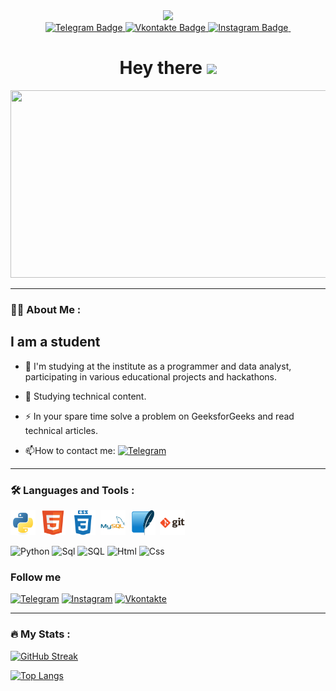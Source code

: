 

<!--
**Vladimir-Batmanov/vladimir-batmanov** is a ✨ _special_ ✨ repository because its `README.md` (this file) appears on your GitHub profile.

Here are some ideas to get you started:

- 🔭 I’m currently working on ...
- 🌱 I’m currently learning ...
- 👯 I’m looking to collaborate on ...
- 🤔 I’m looking for help with ...
- 💬 Ask me about ...
- 📫 How to reach me: ...
- 😄 Pronouns: ...
- ⚡ Fun fact: ...
-->


<div id="header" align="center">
    <a href="https://t.me/vbatmanov">
        <img src="https://media.giphy.com/media/M9gbBd9nbDrOTu1Mqx/giphy.gif" width="100"/>
    </a>
</div>

<div id="badges" align="center">
    <a href="https://t.me/vbatmanov">
        <img src="https://img.shields.io/badge/Telegram-0088cc?style=for-the-badge&logo=Telegram&logoColor=white" alt="Telegram Badge"/>
    </a>
    <a href="https://vk.com/v.batman">
    <img src="https://img.shields.io/badge/Vkontakte-4C75A3?style=for-the-badge&logo=vk&logoColor=white" alt="Vkontakte Badge"/>
    </a>
    <a href="https://www.instagram.com/v.batman.ov">
    <img src="https://img.shields.io/badge/Instagram-bc2a8d?style=for-the-badge&logo=Instagram&logoColor=white" alt="Instagram Badge"/>
    </a>
    <img src="https://komarev.com/ghpvc/?username=Vladimir-Batmanov&style=for-the-badge&color=090909" alt=""/>
    <h1>
        Hey there
        <img src="https://media.giphy.com/media/hvRJCLFzcasrR4ia7z/giphy.gif" width="30px"/>
    </h1>
</div>


<div align="center">
  <img src="https://media.giphy.com/media/dWesBcTLavkZuG35MI/giphy.gif" width="600" height="300"/>
</div>

---

### :man_technologist: About Me :
## I am a student
- :telescope: I'm studying at the institute as a programmer and data analyst, participating in various educational projects and hackathons.

- :seedling: Studying technical content.

- :zap: In your spare time solve a problem on GeeksforGeeks and read technical articles.

- :mailbox:How to contact me: [![Telegram](https://img.shields.io/badge/-Telegram-090909?style=for-the-badge&logo=telegram&logoColor=27A0D9)](https://t.me/vbatmanov)

---

### :hammer_and_wrench: Languages and Tools :
<div>
    <img src="https://github.com/devicons/devicon/blob/master/icons/python/python-original.svg" title="Python" alt="Python" width="40" height="40"/>&nbsp;   
    <img src="https://github.com/devicons/devicon/blob/master/icons/html5/html5-original.svg" title="HTML5" alt="HTML" width="40" height="40"/>&nbsp;
    <img src="https://github.com/devicons/devicon/blob/master/icons/css3/css3-plain-wordmark.svg" title="CSS3" alt="CSS" width="40" height="40"/>&nbsp;
    <img src="https://github.com/devicons/devicon/blob/master/icons/mysql/mysql-original-wordmark.svg" title="MySQL"  alt="MySQL" width="40" height="40"/>&nbsp;
    <img src="https://github.com/devicons/devicon/blob/master/icons/sqlite/sqlite-original.svg" title="SQLite" alt="SQLite" width="40" height="40"/>&nbsp;
    <img src="https://github.com/devicons/devicon/blob/master/icons/git/git-original-wordmark.svg" title="Git" alt="Git" width="40" height="40"/>&nbsp;
</div>

![Python](https://img.shields.io/badge/-Python-090909?style=for-the-badge&logo=Python&logoColor=3575a8)
![Sql](https://img.shields.io/badge/-Sql-090909?style=for-the-badge&logo=SQLite&logoColor=8ed4f4)
![SQL](https://img.shields.io/badge/-Sql-090909?style=for-the-badge&logo=MySql&logoColor=007d7e)
![Html](https://img.shields.io/badge/-Html-090909?style=for-the-badge&logo=html5&logoColor=e56127)
![Css](https://img.shields.io/badge/-Css-090909?style=for-the-badge&logo=Css3&logoColor=018fd2)


### Follow me

[![Telegram](https://img.shields.io/badge/-Telegram-090909?style=for-the-badge&logo=telegram&logoColor=27A0D9)](https://t.me/vbatmanov)
[![Instagram](https://img.shields.io/badge/-Instagram-090909?style=for-the-badge&logo=instagram&logoColor=B4068E)](https://www.instagram.com/v.batman.ov)
[![Vkontakte](https://img.shields.io/badge/-Vkontakte-090909?style=for-the-badge&logo=Vk&logoColor=4F7DB3)](https://vk.com/v.batman)

---

### :fire: My Stats :

[![GitHub Streak](http://github-readme-streak-stats.herokuapp.com?user=Vladimir-Batmanov&theme=dark&background=000000)](https://t.me/vbatmanov)

[![Top Langs](https://github-readme-stats.vercel.app/api/top-langs/?username=Vladimir-Batmanov&layout=compact&theme=vision-friendly-dark)](https://github.com/anuraghazra/github-readme-stats)

